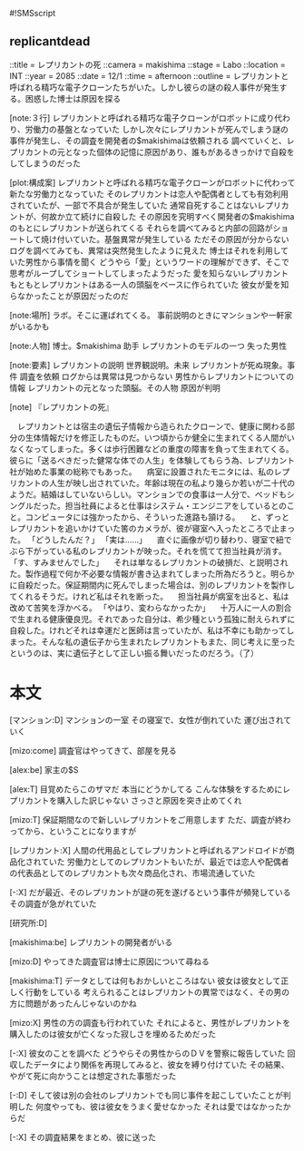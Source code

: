 #!SMSscript

## replicantdead

::title = レプリカントの死
::camera = makishima
::stage = Labo
::location = INT
::year = 2085
::date = 12/1
::time = afternoon
::outline = レプリカントと呼ばれる精巧な電子クローンたちがいた。しかし彼らの謎の殺人事件が発生する。困惑した博士は原因を探る

[note:３行]
レプリカントと呼ばれる精巧な電子クローンがロボットに成り代わり、労働力の基盤となっていた
しかし次々にレプリカントが死んでしまう謎の事件が発生し、その調査を開発者の$makishimaは依頼される
調べていくと、レプリカントの元となった個体の記憶に原因があり、誰もがあるきっかけで自殺をしてしまうのだった

[plot:構成案]
レプリカントと呼ばれる精巧な電子クローンがロボットに代わって新たな労働力となっていた
そのレプリカントは恋人や配偶者としても有効利用されていたが、一部で不具合が発生していた
通常自死することはないレプリカントが、何故か立て続けに自殺した
その原因を究明すべく開発者の$makishimaのもとにレプリカントが送られてくる
それらを調べてみると内部の回路がショートして焼け付いていた。基盤異常が発生している
ただその原因が分からない
ログを調べてみても、異常は突然発生したように見えた
博士はそれを利用していた男性から事情を聞く
どうやら「愛」というワードの理解ができず、そこで思考がループしてショートしてしまったようだった
愛を知らないレプリカント
もともとレプリカントはある一人の頭脳をベースに作られていた
彼女が愛を知らなかったことが原因だったのだ

[note:場所]
ラボ。そこに運ばれてくる。
事前説明のときにマンションや一軒家がいるかも

[note:人物]
博士。$makishima
助手
レプリカントのモデルの一つ
失った男性

[note:要素]
レプリカントの説明
世界観説明。未来
レプリカントが死ぬ現象。事件
調査を依頼
ログからは異常は見つからない
男性からレプリカントについての情報
レプリカントの元となった頭脳。その人物
原因が判明

[note]
『レプリカントの死』


　レプリカントとは宿主の遺伝子情報から造られたクローンで、健康に関わる部分の生体情報だけを修正したものだ。いつ頃からか健全に生まれてくる人間がいなくなってしまった。多くは歩行困難などの重度の障害を負って生まれてくる。彼らに「送るべきだった健常な体での人生」を体験してもらう為、レプリカント社が始めた事業の総称でもあった。
　病室に設置されたモニタには、私のレプリカントの人生が映し出されていた。年齢は現在の私より幾らか若いが二十代のようだ。結婚はしていないらしい。マンションでの食事は一人分で、ベッドもシングルだった。担当社員によると仕事はシステム・エンジニアをしているとのこと。コンピュータには強かったから、そういった進路も頷ける。
　と、ずっとレプリカントを追いかけていた筈のカメラが、彼が寝室へ入ったところで止まった。
「どうしたんだ？」
「実は……」
　直ぐに画像が切り替わり、寝室で紐でぶら下がっている私のレプリカントが映った。それを慌てて担当社員が消す。
「す、すみませんでした」
　それは単なるレプリカントの破損だ、と説明された。製作過程で何か不必要な情報が書き込まれてしまった所為だろうと。明らかに自殺だった。保証期間内に死んでしまった場合は、別のレプリカントを製作してくれるそうだ。けれど私はそれを断った。
　担当社員が病室を出ると、私は改めて苦笑を浮かべる。
「やはり、変わらなかったか」
　十万人に一人の割合で生まれる健康優良児。それであった自分は、希少種という孤独に耐えられずに自殺した。けれどそれは幸運だと医師は言っていたが、私は不幸にも助かってしまった。そんな私の遺伝子から生まれたレプリカントもまた、同じ考えに至ったというのは、実に遺伝子として正しい振る舞いだったのだろう。（了）


# 本文

[マンション:D]
マンションの一室
その寝室で、女性が倒れていた
運び出されていく

[mizo:come]
調査官はやってきて、部屋を見る

[alex:be]
家主の$S

[alex:T]
目覚めたらこのザマだ
本当にどうかしてる
こんな体験をするためにレプリカントを購入した訳じゃない
さっさと原因を突き止めてくれ

[mizo:T]
保証期間なので新しいレプリカントをご用意します
ただ、調査が終わってから、ということになりますが

[レプリカント:X]
人間の代用品としてレプリカントと呼ばれるアンドロイドが商品化されていた
労働力としてのレプリカントもいたが、最近では恋人や配偶者の代表品としてのレプリカントも次々商品化され、市場流通していた

[-:X]
だが最近、そのレプリカントが謎の死を遂げるという事件が頻発している
その調査が急がれていた

[研究所:D]

[makishima:be]
レプリカントの開発者がいる

[mizo:D]
やってきた調査官は博士に原因について尋ねる

[makishima:T]
データとしては何もおかしいところはない
彼女は彼女として正しく行動をしている
考えられることはレプリカントの異常ではなく、その男の方に問題があったんじゃないのかね

[mizo:X]
男性の方の調査も行われていた
それによると、男性がレプリカントを購入したのは彼女が亡くなった寂しさを埋めるためだった

[-:X]
彼女のことを調べた
どうやらその男性からのＤＶを警察に報告していた
回収したデータにより関係を再現してみると、彼女を縛り付けていた
その結果、やがて死に向かうことは想定された事態だった

[-:D]
そして彼は別の会社のレプリカントでも同じ事件を起こしていたことが判明した
何度やっても、彼は彼女をうまく愛せなかった
それは愛ではなかったからだ

[-:X]
その調査結果をまとめ、彼に送った
